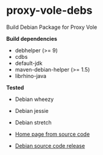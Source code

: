 # proxy-vole-debs
Build Debian Package for Proxy Vole

**Build dependencies**

- debhelper (>= 9)
- cdbs
- default-jdk
- maven-debian-helper (>= 1.5)
- librhino-java

**Tested**

- Debian wheezy
- Debian jessie
- Debian stretch

- [Home page from source code](https://github.com/MarkusBernhardt/proxy-vole)
- [Debian source code release](https://github.com/yadickson/proxy-vole-debs/releases)

